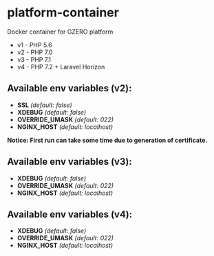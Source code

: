 # platform-container
Docker container for GZERO platform

- v1 - PHP 5.6
- v2 - PHP 7.0
- v3 - PHP 7.1
- v4 - PHP 7.2 + Laravel Horizon

## Available env variables (v2):
  - **SSL** *(default: false)*
  - **XDEBUG** *(default: false)*
  - **OVERRIDE_UMASK** *(default: 022)*
  - **NGINX_HOST** *(default: localhost)*
  
**Notice: First run can take some time due to generation of certificate.**

## Available env variables (v3):
  - **XDEBUG** *(default: false)*
  - **OVERRIDE_UMASK** *(default: 022)*
  - **NGINX_HOST** *(default: localhost)*
  
## Available env variables (v4):
  - **XDEBUG** *(default: false)*
  - **OVERRIDE_UMASK** *(default: 022)*
  - **NGINX_HOST** *(default: localhost)*
